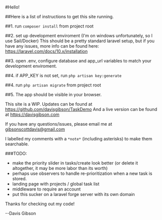 #Hello!

##Here is a list of instructions to get this site running.

##1. run `composer install` from project root

##2. set up development enviroment (I'm on windows unfortunately, so I use Sail/Docker)
	This should be a pretty standard laravel setup, but if you have any issues,
	more info can be found here: https://laravel.com/docs/10.x/installation

##3. open .env, configure database and app_url variables to match your development enviroment.

##4. if APP_KEY is not set, run `php artisan key:generate`

##4. run `php artisan migrate` from project root

##5. The app should be visible in your browser.


This site is a WIP. Updates can be found at https://github.com/davisgibson/TaskDemo
					And a live version can be found at https://davisgibson.com

If you have any questions/issues, please email me at gibsonscottdavis@gmail.com

I labelled my comments with a `*note*` (including asterisks) to make them searchable.



###TODO:
 - make the priority slider in tasks/create look better (or delete it altogether, it may be more labor than its worth)
 - perhaps use observers to handle re-prioritization when a new task is stored.
 - landing page with projects / global task list
 - middleware to require an account
 - put this sucker on a laravel forge server with its own domain


Thanks for checking out my code!

--Davis Gibson
